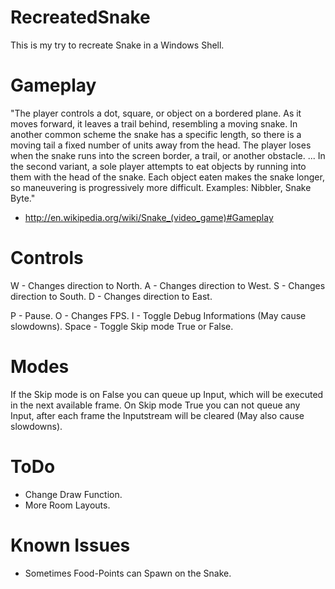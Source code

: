# RecreatedSnake
This is my try to recreate Snake in a Windows Shell. 

# Gameplay
"The player controls a dot, square, or object on a bordered plane. As it moves forward, it leaves a trail behind, resembling a moving snake. In another common scheme the snake has a specific length, so there is a moving tail a fixed number of units away from the head. The player loses when the snake runs into the screen border, a trail, or another obstacle.
...
In the second variant, a sole player attempts to eat objects by running into them with the head of the snake. Each object eaten makes the snake longer, so maneuvering is progressively more difficult. Examples: Nibbler, Snake Byte."
- http://en.wikipedia.org/wiki/Snake_(video_game)#Gameplay

# Controls  
W - Changes direction to North.
A - Changes direction to West.
S - Changes direction to South.
D -  Changes direction to East.

P - Pause.
O - Changes FPS.
I - Toggle Debug Informations (May cause slowdowns).
Space - Toggle Skip mode True or False.

# Modes
If the Skip mode is on False you can queue up Input, which will be executed in the next available frame.
On Skip mode True you can not queue any Input, after each frame the Inputstream will be cleared (May also cause slowdowns).

# ToDo
- Change Draw Function.
- More Room Layouts.

# Known Issues
- Sometimes Food-Points can Spawn on the Snake.
